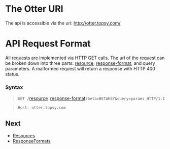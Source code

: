 # The Otter URI #

The api is accessible via the uri: http://otter.topsy.com/

# API Request Format #

All requests are implemented via HTTP GET calls. The url of the request
can be broken down into three parts: [resource](Resources.md),
[response-format](ResponseFormats.md), and query parameters. A malformed
request will return a response with HTTP 400 status.

### Syntax ###

> `GET /`[resource](Resources.md)`.`[response-format](ResponseFormats.md)`?beta=BETAKEY&query=params HTTP/1.1`<br>
<blockquote><code>Host: otter.topsy.com</code></blockquote>

<h2>Next</h2>

<ul><li><a href='Resources.md'>Resources</a>
</li><li><a href='ResponseFormats.md'>ResponseFormats</a>